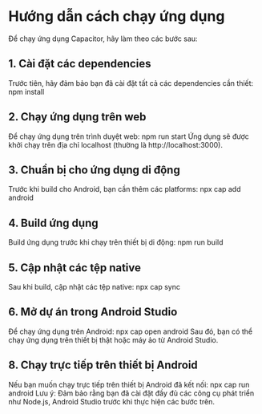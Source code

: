 # Hướng dẫn cách chạy ứng dụng

Để chạy ứng dụng Capacitor, hãy làm theo các bước sau:

## 1. Cài đặt các dependencies

Trước tiên, hãy đảm bảo bạn đã cài đặt tất cả các dependencies cần thiết:
npm install
## 2. Chạy ứng dụng trên web

Để chạy ứng dụng trên trình duyệt web:
npm run start
Ứng dụng sẽ được khởi chạy trên địa chỉ localhost (thường là http://localhost:3000).
## 3. Chuẩn bị cho ứng dụng di động

Trước khi build cho Android, bạn cần thêm các platforms:
npx cap add android
## 4. Build ứng dụng

Build ứng dụng trước khi chạy trên thiết bị di động:
npm run build
## 5. Cập nhật các tệp native

Sau khi build, cập nhật các tệp native:
npx cap sync
## 6. Mở dự án trong Android Studio

Để chạy ứng dụng trên Android:
npx cap open android
Sau đó, bạn có thể chạy ứng dụng trên thiết bị thật hoặc máy ảo từ Android Studio.
## 8. Chạy trực tiếp trên thiết bị Android

Nếu bạn muốn chạy trực tiếp trên thiết bị Android đã kết nối:
npx cap run android
Lưu ý: Đảm bảo rằng bạn đã cài đặt đầy đủ các công cụ phát triển như Node.js, Android Studio trước khi thực hiện các bước trên.
